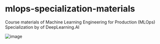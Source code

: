 # mlops-specialization-materials
Course materials of Machine Learning Engineering for Production (MLOps) Specialization by of DeepLearning.AI 

![image](https://github.com/cintiaching/mlops-specialization-materials/assets/87516929/0e1dadea-a985-42ce-8d3e-2f236ac0834f)


